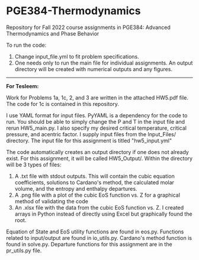 # PGE384-Thermodynamics
Repository for Fall 2022 course assignments in PGE384: Advanced Thermodynamics and Phase Behavior

To run the code: 
1. Change input_file.yml to fit problem specifications.
2. One needs only to run the main file for individual assignments. An output directory will be created with numerical outputs and any figures.

---
**For Tesleem:**

Work for Problems 1a, 1c, 2, and 3 are written in the attached HW5.pdf file. The code for 1c is contained in this repository.

I use YAML format for input files. PyYAML is a dependency for the code to run. You should be able to simply change the P and T in the input file and rerun HW5_main.py. I also specify my desired critical temperature, critical pressure, and acentric factor. I supply input files from the Input_Files/ directory. The input file for this assignment is titled "hw5_input.yml"

The code automatically creates an output directory if one does not already exist. For this assignment, it will be called HW5_Output/. Within the directory will be 3 types of files:
1) A .txt file with stdout outputs. This will contain the cubic equation coefficients, solutions to Cardano's method, the calculated molar volume, and the entropy and enthalpy departures.
2) A .png file with a plot of the cubic EoS function vs. Z for a graphical method of validating the code
3) An .xlsx file with the data from the cubic EoS function vs. Z. I created arrays in Python instead of directly using Excel but graphically found the root.

Equation of State and EoS utility functions are found in eos.py. Functions related to input/output are found in io_utils.py. Cardano's method function is found in solve.py. Departure functions for this assignment are in the pr_utils.py file. 


